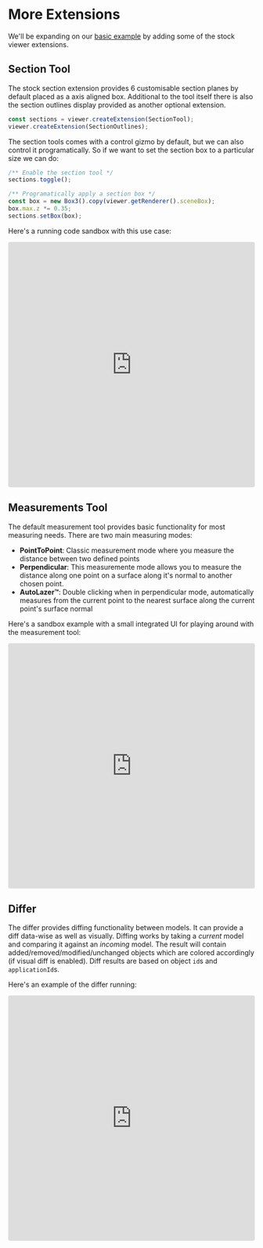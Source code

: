 # More Extensions

We'll be expanding on our [basic example](/viewer/basic-example.md) by adding some of the stock viewer extensions.

## Section Tool

The stock section extension provides 6 customisable section planes by default placed as a axis aligned box. Additional to the tool itself there is also the section outlines display provided as another optional extension.

```ts
const sections = viewer.createExtension(SectionTool);
viewer.createExtension(SectionOutlines);
```

The section tools comes with a control gizmo by default, but we can also control it programatically. So if we want to set the section box to a particular size we can do:

```ts
/** Enable the section tool */
sections.toggle();

/** Programatically apply a section box */
const box = new Box3().copy(viewer.getRenderer().sceneBox);
box.max.z *= 0.35;
sections.setBox(box);
```

Here's a running code sandbox with this use case:

<iframe src="https://codesandbox.io/embed/r8fsk3?view=Editor+%2B+Preview&module=%2Fsrc%2Findex.ts&hidenavigation=1"
     style="width:100%; height: 500px; border:0; border-radius: 4px; overflow:hidden;"
     title="Section Planes"
     allow="accelerometer; ambient-light-sensor; camera; encrypted-media; geolocation; gyroscope; hid; microphone; midi; payment; usb; vr; xr-spatial-tracking"
     sandbox="allow-forms allow-modals allow-popups allow-presentation allow-same-origin allow-scripts"
></iframe>

## Measurements Tool

The default measurement tool provides basic functionality for most measuring needs. There are two main measuring modes:

- **PointToPoint**: Classic measurement mode where you measure the distance between two defined points
- **Perpendicular**: This measuremente mode allows you to measure the distance along one point on a surface along it's normal to another chosen point.
- **AutoLazer™**: Double clicking when in perpendicular mode, automatically measures from the current point to the nearest surface along the current point's surface normal

Here's a sandbox example with a small integrated UI for playing around with the measurement tool:

<iframe src="https://codesandbox.io/embed/frmffj?view=Editor+%2B+Preview&module=%2Fsrc%2FMeasurementsUI.ts&hidenavigation=1"
     style="width:100%; height: 500px; border:0; border-radius: 4px; overflow:hidden;"
     title="Measurement Tool"
     allow="accelerometer; ambient-light-sensor; camera; encrypted-media; geolocation; gyroscope; hid; microphone; midi; payment; usb; vr; xr-spatial-tracking"
     sandbox="allow-forms allow-modals allow-popups allow-presentation allow-same-origin allow-scripts"
></iframe>

## Differ

The differ provides diffing functionality between models. It can provide a diff data-wise as well as visually. Diffing works by taking a _current_ model and comparing it against an _incoming_ model. The result will contain added/removed/modified/unchanged objects which are colored accordingly (if visual diff is enabled). Diff results are based on object `id`s and `applicationId`s.

Here's an example of the differ running:

<iframe src="https://codesandbox.io/embed/rpnjs5?view=Editor+%2B+Preview&module=%2Fsrc%2Findex.ts&hidenavigation=1"
     style="width:100%; height: 500px; border:0; border-radius: 4px; overflow:hidden;"
     title="Differ"
     allow="accelerometer; ambient-light-sensor; camera; encrypted-media; geolocation; gyroscope; hid; microphone; midi; payment; usb; vr; xr-spatial-tracking"
     sandbox="allow-forms allow-modals allow-popups allow-presentation allow-same-origin allow-scripts"
></iframe>

